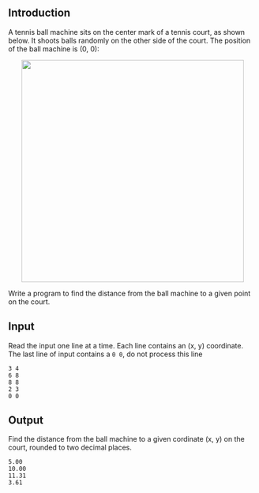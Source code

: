 ## Introduction
A tennis ball machine sits on the center mark of a tennis court, as shown below. It shoots balls randomly on the other side of the court. The position of the ball machine is (0, 0):
<center><img src="https://firebasestorage.googleapis.com/v0/b/codescrim.appspot.com/o/Screen%20Shot%202017-12-07%20at%2010.02.28%20AM.png?alt=media&token=f524ddfa-bebd-442e-8483-81cfbe94b7e1" height="450px"/></center>

Write a program to find the distance from the ball machine to a given point on the court.

## Input
Read the input one line at a time. Each line contains an (x, y) coordinate. The last line of input contains a `0 0`, do not process this line

```
3 4
6 8
8 8
2 3
0 0
```

## Output
Find the distance from the ball machine to a given cordinate (x, y) on the court, rounded to two decimal places.

```
5.00
10.00
11.31
3.61
```